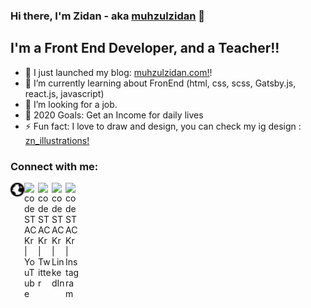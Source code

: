 ### Hi there, I'm Zidan - aka [muhzulzidan][website] 👋


## I'm a Front End Developer, and a Teacher!!

- 🔭 I just launched my blog: [muhzulzidan.com!][website]!
- 🌱 I’m currently learning about FronEnd (html, css, scss, Gatsby.js, react.js, javascript)
- 👯 I’m looking for a job.
- 🥅 2020 Goals: Get an Income for daily lives
- ⚡ Fun fact: I love to draw and design, you can check my ig design : [zn_illustrations!][design]


### Connect with me:

[<img align="left" alt="codeSTACKr.com" width="22px" src="https://raw.githubusercontent.com/iconic/open-iconic/master/svg/globe.svg" />][website]
[<img align="left" alt="codeSTACKr | YouTube" width="22px" src="https://cdn.jsdelivr.net/npm/simple-icons@v3/icons/youtube.svg" />][youtube]
[<img align="left" alt="codeSTACKr | Twitter" width="22px" src="https://cdn.jsdelivr.net/npm/simple-icons@v3/icons/twitter.svg" />][twitter]
[<img align="left" alt="codeSTACKr | LinkedIn" width="22px" src="https://cdn.jsdelivr.net/npm/simple-icons@v3/icons/linkedin.svg" />][linkedin]
[<img align="left" alt="codeSTACKr | Instagram" width="22px" src="https://cdn.jsdelivr.net/npm/simple-icons@v3/icons/instagram.svg" />][instagram]

<br />


[website]: https://muhzulzidan.com
[design]: https://www.instagram.com/zn_ilustration/
[twitter]: https://twitter.com/mzulzidan1
[youtube]: https://www.youtube.com/channel/UCRzWxDiOLPga7jP_364eGMg
[instagram]: https://instagram.com/muhzulzidan
[linkedin]: https://www.linkedin.com/in/muh-zulzidan-5189a6192/

